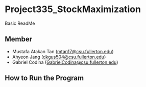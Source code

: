 # Project335_StockMaximization
Basic ReadMe

## Member

- Mustafa Atakan Tan (mtan17@csu.fullerton.edu)
- Ahyeon Jang (dkgus504@csu.fullerton.edu)
- Gabriel Codina (GabrielCodina@csu.fullerton.edu)

## How to Run the Program
